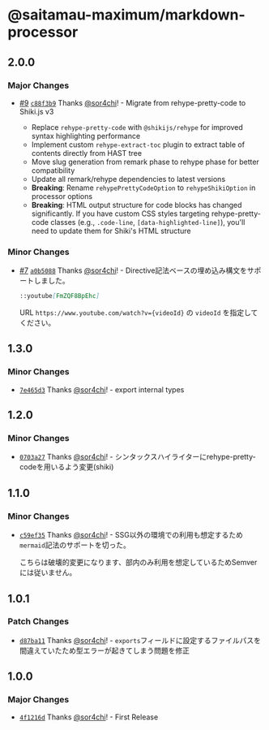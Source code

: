 # @saitamau-maximum/markdown-processor

## 2.0.0

### Major Changes

- [#9](https://github.com/saitamau-maximum/markdown/pull/9) [`c88f3b9`](https://github.com/saitamau-maximum/markdown/commit/c88f3b9c30251ef038f91b1a263e62a82c6bd7f6) Thanks [@sor4chi](https://github.com/sor4chi)! - Migrate from rehype-pretty-code to Shiki.js v3

  - Replace `rehype-pretty-code` with `@shikijs/rehype` for improved syntax highlighting performance
  - Implement custom `rehype-extract-toc` plugin to extract table of contents directly from HAST tree
  - Move slug generation from remark phase to rehype phase for better compatibility
  - Update all remark/rehype dependencies to latest versions
  - **Breaking**: Rename `rehypePrettyCodeOption` to `rehypeShikiOption` in processor options
  - **Breaking**: HTML output structure for code blocks has changed significantly. If you have custom CSS styles targeting rehype-pretty-code classes (e.g., `.code-line`, `[data-highlighted-line]`), you'll need to update them for Shiki's HTML structure

### Minor Changes

- [#7](https://github.com/saitamau-maximum/markdown/pull/7) [`a0b5088`](https://github.com/saitamau-maximum/markdown/commit/a0b5088565cd4047eac58739bcd11feaea8b27d4) Thanks [@sor4chi](https://github.com/sor4chi)! - Directive記法ベースの埋め込み構文をサポートしました。

  ```md
  ::youtube[FmZQF8BpEhc]
  ```

  URL `https://www.youtube.com/watch?v={videoId}` の `videoId` を指定してください。

## 1.3.0

### Minor Changes

- [`7e465d3`](https://github.com/saitamau-maximum/markdown/commit/7e465d3b626c95fa74a37dfcd33dc5ccb3482dcf) Thanks [@sor4chi](https://github.com/sor4chi)! - export internal types

## 1.2.0

### Minor Changes

- [`0703a27`](https://github.com/saitamau-maximum/markdown/commit/0703a2747d5393093abdae8ef9c2ec5d4c92fe37) Thanks [@sor4chi](https://github.com/sor4chi)! - シンタックスハイライターにrehype-pretty-codeを用いるよう変更(shiki)

## 1.1.0

### Minor Changes

- [`c59ef35`](https://github.com/saitamau-maximum/markdown/commit/c59ef35e384b71edd04c4c26fdbbcefa0249f43b) Thanks [@sor4chi](https://github.com/sor4chi)! - SSG以外の環境での利用も想定するため`mermaid`記法のサポートを切った。

  こちらは破壊的変更になります、部内のみ利用を想定しているためSemverには従いません。

## 1.0.1

### Patch Changes

- [`d87ba11`](https://github.com/saitamau-maximum/markdown/commit/d87ba112082f0ad42e8bc7e16903a917fed9a916) Thanks [@sor4chi](https://github.com/sor4chi)! - `exports`フィールドに設定するファイルパスを間違えていたため型エラーが起きてしまう問題を修正

## 1.0.0

### Major Changes

- [`4f1216d`](https://github.com/saitamau-maximum/markdown/commit/4f1216dc5a18738ad44d1c034e6213ba31aacf95) Thanks [@sor4chi](https://github.com/sor4chi)! - First Release
